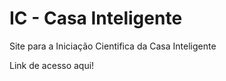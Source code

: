 # IC - Casa Inteligente

Site para a Iniciação Cientifica da Casa Inteligente

<div>
    <a src='https://yujinishioka.github.io/ic-casa-inteligente/'>Link de acesso aqui!</a>
</div>